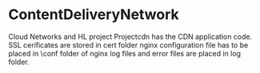 # ContentDeliveryNetwork
Cloud Networks and HL project
Projectcdn has the CDN application code.
SSL cerificates are stored in cert folder
nginx configuration file has to be placed in \conf folder of nginx 
log files and error files are placed in log folder.
